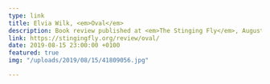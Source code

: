 ```yaml
---
type: link
title: Elvia Wilk, <em>Oval</em>
description: Book review published at <em>The Stinging Fly</em>, August 2019
link: https://stingingfly.org/review/oval/
date: 2019-08-15 23:00:00 +0100
featured: true
img: "/uploads/2019/08/15/41809056.jpg"

---
```


